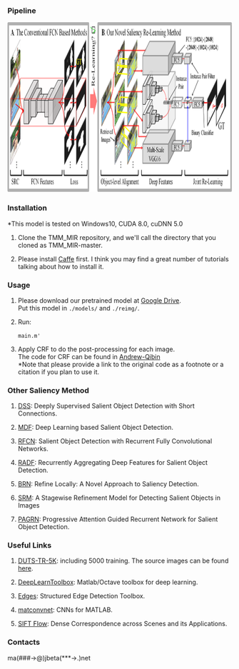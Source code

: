 

### Pipeline

<img src="./Pipeline.png" width=2950 height=380 />

### Installation

*This model is tested on Windows10, CUDA 8.0, cuDNN 5.0

1. Clone the TMM_MIR repository, and we'll call the directory that you cloned as TMM_MIR-master.

2. Please install [Caffe](https://github.com/microsoft/caffe) first. I think you may find a great number of tutorials talking about how to install it.

### Usage

1. Please download our pretrained model at [Google Drive](#).   
   Put this model in `./models/` and `./reimg/`.

2. Run:

   ```shell
   main.m'
   ```

3. Apply CRF to do the post-processing for each image.   
   The code for CRF can be found in [Andrew-Qibin](https://github.com/Andrew-Qibin/dss_crf)   
   *Note that please provide a link to the original code as a footnote or a citation if you plan to use it.
   
### Other Saliency Method

1. [DSS](https://github.com/Andrew-Qibin/DSS): Deeply Supervised Salient Object Detection with Short Connections.

2. [MDF](https://i.cs.hku.hk/~gbli/deep_saliency.html): Deep Learning based Salient Object Detection.

3. [RFCN](https://pan.baidu.com/s/1XGhct3zvYIRKPafx2yAL-Q): Salient Object Detection with Recurrent Fully Convolutional Networks.

4. [RADF](https://github.com/xw-hu/RADF): Recurrently Aggregating Deep Features for Salient Object Detection.

5. [BRN](https://github.com/TiantianWang/CVPR18_detect_globally_refine_locally): Refine Locally: A Novel Approach to Saliency Detection.

6. [SRM](https://github.com/TiantianWang/ICCV17_SRM): A Stagewise Refinement Model for Detecting Salient Objects in Images

7. [PAGRN](https://github.com/zhangxiaoning666/PAGR): Progressive Attention Guided Recurrent Network for Salient Object Detection.
   
### Useful Links

1. [DUTS-TR-5K](https://drive.google.com/open?id=1HhHftSK8FPSYTBKn1AcrXrx-4HAyqEv5): including 5000 training. The source images can be found [here](http://saliencydetection.net/duts/).

2. [DeepLearnToolbox](https://github.com/rasmusbergpalm/DeepLearnToolbox): Matlab/Octave toolbox for deep learning.

3. [Edges](https://github.com/pdollar/edges): Structured Edge Detection Toolbox.

4. [matconvnet](https://github.com/vlfeat/matconvnet): CNNs for MATLAB.

5. [SIFT Flow](https://people.csail.mit.edu/celiu/SIFTflow/): Dense Correspondence across Scenes and its Applications.

### Contacts
ma(###->@)jbeta(***->.)net
